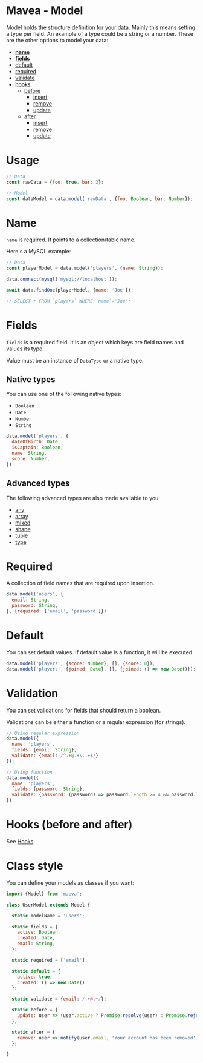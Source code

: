 Mavea - Model
===

Model holds the structure definition for your data. Mainly this means setting a type per field. An example of a type could be a string or a number. These are the other options to model your data:

- **[name](#maeva-name)**
- **[fields](#fields)**
- [default](#default)
- [required](#required)
- [validate](#validate)
- [hooks](#hooks)
    - [before](#before)
        - [insert](#insert)
        - [remove](#remove)
        - [update](#update)
    - [after](#after)
        - [insert](#insert)
        - [remove](#remove)
        - [update](#update)

# Usage

```javascript
// Data
const rawData = {foo: true, bar: 2};

// Model
const dataModel = data.model('rawData', {foo: Boolean, bar: Number});
```

# <a id="maeva-name"></a>Name

`name` is required. It points to a collection/table name.

Here's a MySQL example:

```javascript
// Data
const playerModel = data.model('players', {name: String});

data.connect(mysql('mysql://localhost'));

await data.findOne(playerModel, {name: 'Joe'});

// SELECT * FROM `players` WHERE `name`="Joe";
```

# <a id="fields"></a>Fields

`fields` is a required field. It is an object which keys are field names and values its type.

Value must be an instance of `DataType` or a native type.

## Native types

You can use one of the following native types:

- `Boolean`
- `Date`
- `Number`
- `String`

```javascript
data.model('players', {
  dateOfBirth: Date,
  isCaptain: Boolean,
  name: String,
  score: Number,
})
```

## Advanced types

The following advanced types are also made available to you:

- [any](../types/Any.md)
- [array](../types/Array.md)
- [mixed](../types/Mixed.md)
- [shape](../types/Shape.md)
- [tuple](../types/Tuple.md)
- [type](../types/Type.md)

# <a id="required"></a>Required

A collection of field names that are required upon insertion.

```javascript
data.model('users', {
  email: String,
  password: String,
}, {required: ['email', 'password']})
```

# <a id="default"></a>Default

You can set default values. If default value is a function, it will be executed.

```javascript
data.model('players', {score: Number}, [], {score: 0});
data.model('players', {joined: Date}, [], {joined: () => new Date()});
```

# <a id="validate"></a>Validation

You can set validations for fields that should return a boolean.

Validations can be either a function or a regular expression (for strings).

```javascript
// Using regular expression
data.model({
  name: 'players',
  fields: {email: String},
  validate: {email: /^.+@.+\..+$/}
});

// Using function
data.model({
  name: 'players',
  fields: {password: String},
  validate: {password: (password) => password.length >= 4 && password.length <= 16},
})
```

# Hooks (before and after)

See [Hooks](./Hooks.md)

# Class style

You can define your models as classes if you want:

```javascript
import {Model} from 'maeva';

class UserModel extends Model {

  static modelName = 'users';

  static fields = {
    active: Boolean,
    created: Date,
    email: String,
  };

  static required = ['email'];

  static default = {
    active: true,
    created: () => new Date()
  };

  static validate = {email: /.+@.+/};

  static before = {
    update: user => (user.active ? Promise.resolve(user) : Promise.reject(new Error('Cannot update inactive user'))),
  };

  static after = {
    remove: user => notify(user.email, 'Your account has been removed', 'Bye 👋')
  };

}
```
